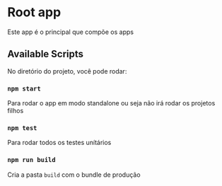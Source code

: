 # Root app

Este app é o principal que compõe os apps

## Available Scripts

No diretório do projeto, você pode rodar:

### `npm start`

Para rodar o app em modo standalone ou seja não irá rodar os projetos filhos

### `npm test`

Para rodar todos os testes unítários

### `npm run build`

Cria a pasta `build` com o bundle de produção

